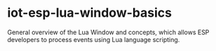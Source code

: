 # iot-esp-lua-window-basics
General overview of the Lua Window and concepts, which allows ESP developers to process events using Lua language scripting.
